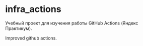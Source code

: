 # infra_actions
Учебный проект для изучения работы GitHub Actions (Яндекс Практикум).

Improved github actions.